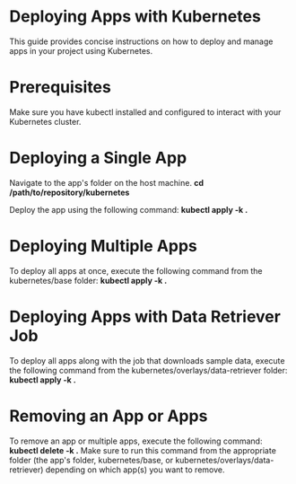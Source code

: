 # Deploying Apps with Kubernetes
This guide provides concise instructions on how to deploy and manage apps in your project using Kubernetes.

# Prerequisites
Make sure you have kubectl installed and configured to interact with your Kubernetes cluster.

# Deploying a Single App
Navigate to the app's folder on the host machine.
**cd /path/to/repository/kubernetes**

Deploy the app using the following command:
**kubectl apply -k .**

# Deploying Multiple Apps
To deploy all apps at once, execute the following command from the kubernetes/base folder:
**kubectl apply -k .**

# Deploying Apps with Data Retriever Job
To deploy all apps along with the job that downloads sample data, execute the following command from the kubernetes/overlays/data-retriever folder:
**kubectl apply -k .**

# Removing an App or Apps
To remove an app or multiple apps, execute the following command:
**kubectl delete -k .**
Make sure to run this command from the appropriate folder (the app's folder, kubernetes/base, or kubernetes/overlays/data-retriever) depending on which app(s) you want to remove.
